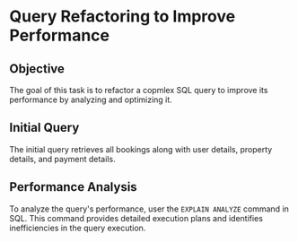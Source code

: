 # Query Refactoring to Improve Performance

## Objective
The goal of this task is to refactor a copmlex SQL query to improve its performance by analyzing and optimizing it.

## Initial Query
The initial query retrieves all bookings along with user details, property details, and payment details.

## Performance Analysis
To analyze the query's performance, user the `EXPLAIN ANALYZE` command in SQL. This command provides detailed execution plans and identifies inefficiencies in the query execution.
